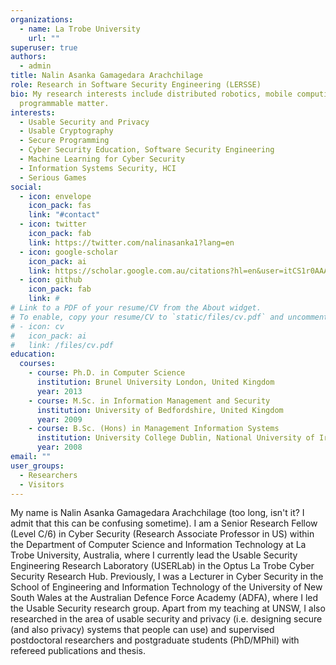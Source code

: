 ```yaml
---
organizations:
  - name: La Trobe University
    url: ""
superuser: true
authors:
  - admin
title: Nalin Asanka Gamagedara Arachchilage
role: Research in Software Security Engineering (LERSSE)
bio: My research interests include distributed robotics, mobile computing and
  programmable matter.
interests:
  - Usable Security and Privacy
  - Usable Cryptography
  - Secure Programming
  - Cyber Security Education, Software Security Engineering
  - Machine Learning for Cyber Security
  - Information Systems Security, HCI
  - Serious Games
social:
  - icon: envelope
    icon_pack: fas
    link: "#contact"
  - icon: twitter
    icon_pack: fab
    link: https://twitter.com/nalinasanka1?lang=en
  - icon: google-scholar
    icon_pack: ai
    link: https://scholar.google.com.au/citations?hl=en&user=itCS1r0AAAAJ
  - icon: github
    icon_pack: fab
    link: #
# Link to a PDF of your resume/CV from the About widget.
# To enable, copy your resume/CV to `static/files/cv.pdf` and uncomment the lines below.
# - icon: cv
#   icon_pack: ai
#   link: /files/cv.pdf
education:
  courses:
    - course: Ph.D. in Computer Science
      institution: Brunel University London, United Kingdom
      year: 2013
    - course: M.Sc. in Information Management and Security
      institution: University of Bedfordshire, United Kingdom
      year: 2009
    - course: B.Sc. (Hons) in Management Information Systems
      institution: University College Dublin, National University of Ireland, Ireland
      year: 2008
email: ""
user_groups:
  - Researchers
  - Visitors
---
```

My name is Nalin Asanka Gamagedara Arachchilage (too long, isn't it? I admit that this can be confusing sometime). I am a Senior Research Fellow (Level C/6) in Cyber Security (Research Associate Professor in US) within the Department of Computer Science and Information Technology at La Trobe University, Australia, where I currently lead the Usable Security Engineering Research Laboratory (USERLab) in the Optus La Trobe Cyber Security Research Hub. Previously, I was a Lecturer in Cyber Security in the School of Engineering and Information Technology of the University of New South Wales at the Australian Defence Force Academy (ADFA), where I led the Usable Security research group. Apart from my teaching at UNSW, I also researched in the area of usable security and privacy (i.e. designing secure (and also privacy) systems that people can use) and supervised postdoctoral researchers and postgraduate students (PhD/MPhil) with refereed publications and thesis.
